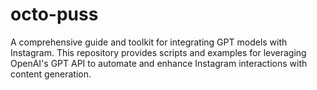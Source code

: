 # octo-puss
A comprehensive guide and toolkit for integrating GPT models with Instagram. This repository provides scripts and examples for leveraging OpenAI's GPT API to automate and enhance Instagram interactions  with content generation.
